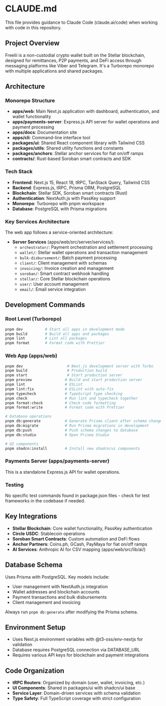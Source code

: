 # CLAUDE.md

This file provides guidance to Claude Code (claude.ai/code) when working with code in this repository.

## Project Overview

Freelii is a non-custodial crypto wallet built on the Stellar blockchain, designed for remittances, P2P payments, and DeFi access through messaging platforms like Viber and Telegram. It's a Turborepo monorepo with multiple applications and shared packages.

## Architecture

### Monorepo Structure
- **apps/web**: Main Next.js application with dashboard, authentication, and wallet functionality
- **apps/payments-server**: Express.js API server for wallet operations and payment processing
- **apps/docs**: Documentation site
- **apps/cli**: Command-line interface tool
- **packages/ui**: Shared React component library with Tailwind CSS
- **packages/utils**: Shared utility functions and constants
- **packages/anchors**: Stellar anchor services for fiat on/off ramps
- **contracts/**: Rust-based Soroban smart contracts and SDK

### Tech Stack
- **Frontend**: Next.js 15, React 18, tRPC, TanStack Query, Tailwind CSS
- **Backend**: Express.js, tRPC, Prisma ORM, PostgreSQL
- **Blockchain**: Stellar SDK, Soroban smart contracts (Rust)
- **Authentication**: NextAuth.js with PassKey support
- **Monorepo**: Turborepo with pnpm workspace
- **Database**: PostgreSQL with Prisma migrations

### Key Services Architecture
The web app follows a service-oriented architecture:
- **Server Services** (apps/web/src/server/services/):
  - `orchestrator/`: Payment orchestration and settlement processing
  - `wallet/`: Stellar wallet operations and transaction management
  - `bulk-disbursement/`: Batch payment processing
  - `client/`: Client management with schemas
  - `invoicing/`: Invoice creation and management
  - `soroban/`: Smart contract webhook handling
  - `stellar/`: Core Stellar blockchain operations
  - `user/`: User account management
  - `email/`: Email service integration

## Development Commands

### Root Level (Turborepo)
```bash
pnpm dev          # Start all apps in development mode
pnpm build        # Build all apps and packages
pnpm lint         # Lint all packages
pnpm format       # Format code with Prettier
```

### Web App (apps/web)
```bash
pnpm dev                    # Next.js development server with Turbo
pnpm build                  # Production build
pnpm start                  # Start production server
pnpm preview               # Build and start production server
pnpm lint                  # ESLint
pnpm lint:fix              # ESLint with auto-fix
pnpm typecheck             # TypeScript type checking
pnpm check                 # Run lint and typecheck together
pnpm format:check          # Check code formatting
pnpm format:write          # Format code with Prettier

# Database operations
pnpm db:generate           # Generate Prisma client after schema changes
pnpm db:migrate            # Run Prisma migrations in development
pnpm db:push               # Push schema changes to database
pnpm db:studio             # Open Prisma Studio

# UI components
pnpm shadcn:install        # Install new shadcn/ui components
```

### Payments Server (apps/payments-server)
This is a standalone Express.js API for wallet operations.

### Testing
No specific test commands found in package.json files - check for test frameworks in the codebase if needed.

## Key Integrations

- **Stellar Blockchain**: Core wallet functionality, PassKey authentication
- **Circle USDC**: Stablecoin operations
- **Soroban Smart Contracts**: Custom automation and DeFi flows
- **Anchor Partners**: Coins.ph, GCash, PayMaya for fiat on/off ramps
- **AI Services**: Anthropic AI for CSV mapping (apps/web/src/lib/ai/)

## Database Schema

Uses Prisma with PostgreSQL. Key models include:
- User management with NextAuth.js integration
- Wallet addresses and blockchain accounts
- Payment transactions and bulk disbursements
- Client management and invoicing

Always run `pnpm db:generate` after modifying the Prisma schema.

## Environment Setup

- Uses Next.js environment variables with @t3-oss/env-nextjs for validation
- Database requires PostgreSQL connection via DATABASE_URL
- Requires various API keys for blockchain and payment integrations

## Code Organization

- **tRPC Routers**: Organized by domain (user, wallet, invoicing, etc.)
- **UI Components**: Shared in packages/ui with shadcn/ui base
- **Service Layer**: Domain-driven services with schema validation
- **Type Safety**: Full TypeScript coverage with strict configuration